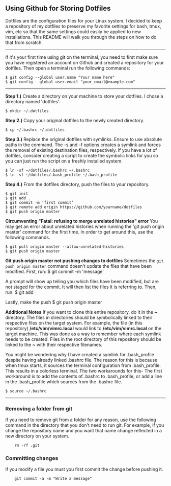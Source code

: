 
## Using Github for Storing Dotfiles

Dotfiles are the configuration files for your Linux system. I decided to keep a repository of my dotfiles to preserve my favorite settings for bash, tmux, vim, etc so that the same settings could easily be applied to new installations. This README will walk you through the steps on how to do that from scratch.

---
If it's your first time using git on the terminal, you need to first make sure you have registered an account
on Github and created a repository for your dotfiles. Then open a terminal run the following commands:

    $ git config --global user.name "Your name here"
    $ git config --global user.email "your_email@example.com"

---

**Step 1.)** Create a directory on your machine to store your dotfiles. I chose a directory named 'dotfiles'.

    $ mkdir ~/.dotfiles

**Step 2.)** Copy your original dotfiles to the newly created directory.

    $ cp ~/.bashrc ~/.dotfiles

**Step 3.)** Replace the original dotfiles with symlinks. Ensure to use absolute paths in the command.
The -s and -f options creates a symlink and forces the removal of existing destination files, respectively.
If you have a lot of dotfiles, consider creating a script to create the symbolic links for you so you can just
run the script on a freshly installed system.

    $ ln -sf ~/dotfiles/.bashrc ~/.bashrc
    $ ln -sf ~/dotfiles/.bash_profile ~/.bash_profile
    

**Step 4.)** From the dotfiles directory, push the files to your repository.

    $ git init
    $ git add .
    $ git commit -m ‘first commit’
    $ git remote add origin https://github.com/yourname/dotfiles
    $ git push origin master

**Circumventing "Fatal: refusing to merge unrelated histories" error**
You may get an error about unrelated histories when running the 'git push origin master' command for the 
first time. In order to get around this, use the following commands.

    $ git pull origin master --allow-unrelated-histories
    $ git push origin master
    
**Git push origin master not pushing changes to dotfiles**
Sometimes the `git push origin master` command doesn't update the files that have been modified. First, run:
    $ git commit -m 'message'

A prompt will show up telling you which files have been modified, but are not staged for the commit. It will then list the files it is referring to. Then, run:
    $ git add <file>

Lastly, make the push
    $ git push origin master


**Additional Notes**
If you want to clone this entire repository, do it in the **~** directory. The files in directories should be symbolically linked to their respective files on the target system. For example, the file (in this repository) **/etc/vim/vimrc.local** would link to **/etc/vim/vimrc.local** on the target machine. This was done as a way to remember where each symlink needs to be created. Files in the root directory of this repository should be linked to the **~** with their respective filenames.

You might be wondering why I have created a symlink for .bash_profile despite having already linked .bashrc file. The reason for this is because when tmux starts, it sources the terminal configuration from .bash_profile. This results in a colorless terminal. The two workarounds for this- The first workaround is to add the contents of .bashrc to .bash_profile, or add a line in the .bash_profile which sources from the .bashrc file.

    $ source ~/.bashrc

---
### Removing a folder from git
If you need to remove git from a folder for any reason, use the following command in the directory that you don't need to run git. For example, if you change the repository name and you want that name change reflected in a new directory on your system.

		rm -rf .git

### Committing changes
If you modify a file you must you first commit the change before pushing it.
		
		git commit -a -m "Write a message"
